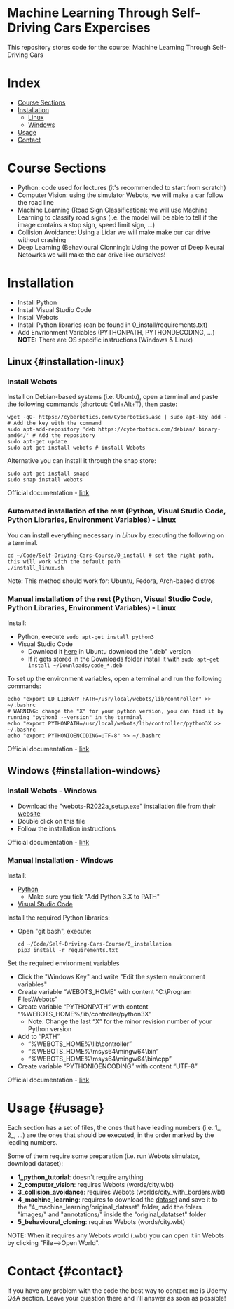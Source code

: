 # Machine Learning Through Self-Driving Cars Expercises
This repository stores code for the course: Machine Learning Through Self-Driving Cars

# Index
- [Course Sections](#course-sections)
- [Installation](#installation)
  - [Linux](#installation-linux)
  - [Windows](#installation-windows)
- [Usage](#usage)
- [Contact](#contact)


# Course Sections
- Python: code used for lectures (it's recommended to start from scratch)
- Computer Vision: using the simulator Webots, we will make a car follow the road line
- Machine Learning (Road Sign Classification): we will use Machine Learning to classify road signs (i.e. the model will be able to tell if the image contains a stop sign, speed limit sign, ...)
- Collision Avoidance: Using a Lidar we will make make our car drive without crashing
- Deep Learning (Behavioural Clonning): Using the power of Deep Neural Netowrks we will make the car drive like ourselves!

# Installation
- Install Python
- Install Visual Studio Code
- Install Webots
- Install Python libraries (can be found in 0_install/requirements.txt)
- Add Envrionment Variables (PYTHONPATH, PYTHONDECODING, ...)
**NOTE:** There are OS specific instructions (Windows & Linux)

## Linux {#installation-linux}

### Install Webots
Install on Debian-based systems (i.e. Ubuntu), open a terminal and paste the following commands (shortcut: Ctrl+Alt+T), then paste:
```
wget -qO- https://cyberbotics.com/Cyberbotics.asc | sudo apt-key add - # Add the key with the command
sudo apt-add-repository 'deb https://cyberbotics.com/debian/ binary-amd64/' # Add the repository
sudo apt-get update
sudo apt-get install webots # install Webots
```

Alternative you can install it through the snap store:
```
sudo apt-get install snapd
sudo snap install webots
```

Official documentation - [link](https://cyberbotics.com/doc/guide/installation-procedure#installation-on-linux)

### Automated installation of the rest (Python, Visual Studio Code, Python Libraries, Environment Variables) - Linux

You can install everything necessary in *Linux* by executing the following on a terminal.
```
cd ~/Code/Self-Driving-Cars-Course/0_install # set the right path, this will work with the default path
./install_linux.sh
```

Note: This method should work for: Ubuntu, Fedora, Arch-based distros

### Manual installation of the rest (Python, Visual Studio Code, Python Libraries, Environment Variables) - Linux
Install:
- Python, execute `sudo apt-get install python3`
- Visual Studio Code
  - Download it [here](https://code.visualstudio.com/download) in Ubuntu download the ".deb" version
  - If it gets stored in the Downloads folder install it with `sudo apt-get install ~/Downloads/code_*.deb`

To set up the environment variables, open a terminal and run the following commands:
```
echo "export LD_LIBRARY_PATH=/usr/local/webots/lib/controller" >> ~/.bashrc 
# WARNING: change the "X" for your python version, you can find it by running "python3 --version" in the terminal
echo "export PYTHONPATH=/usr/local/webots/lib/controller/python3X >> ~/.bashrc
echo "export PYTHONIOENCODING=UTF-8" >> ~/.bashrc
```

Official documentation - [link](https://cyberbotics.com/doc/guide/using-your-ide?tab-language=python&tab-os=linux#pycharm)

## Windows {#installation-windows}

### Install Webots - Windows
- Download the "webots-R2022a_setup.exe" installation file from their [website](https://cyberbotics.com/)
- Double click on this file
- Follow the installation instructions

Official documentation - [link](https://cyberbotics.com/doc/guide/installation-procedure#installation-on-windows)

### Manual Installation - Windows
Install:
- [Python](https://www.python.org/downloads/)
  - Make sure you tick "Add Python 3.X to PATH"
- [Visual Studio Code](https://code.visualstudio.com/download)

Install the required Python libraries:
- Open "git bash", execute:
  ```
  cd ~/Code/Self-Driving-Cars-Course/0_installation
  pip3 install -r requirements.txt
  ```

Set the required environment variables
- Click the "Windows Key" and write "Edit the system environment variables"
- Create variable “WEBOTS_HOME” with content “C:\Program Files\Webots”
- Create variable “PYTHONPATH” with content “%WEBOTS_HOME%/lib/controller/python3X”
  - Note: Change the last “X” for the minor revision number of your Python version
- Add to “PATH”
  - “%WEBOTS_HOME%\lib\controller”
  - “%WEBOTS_HOME%\msys64\mingw64\bin”
  - “%WEBOTS_HOME%\msys64\mingw64\bin\cpp”
- Create variable “PYTHONIOENCODING” with content “UTF-8”

Official documentation - [link](https://cyberbotics.com/doc/guide/using-your-ide?tab-language=python&tab-os=windows#pycharm)

# Usage {#usage}
Each section has a set of files, the ones that have leading numbers (i.e. 1_, 2_, ...) are the ones that should be executed, in the order marked by the leading numbers.

Some of them require some preparation (i.e. run Webots simulator, download dataset):
- **1_python_tutorial**: doesn't require anything
- **2_computer_vision**: requires Webots (words/city.wbt)
- **3_collision_avoidance**: requires Webots (worlds/city_with_borders.wbt)
- **4_machine_learning**: requires to download the [dataset](https://www.kaggle.com/andrewmvd/road-sign-detection) and save it to the "4_machine_learning/original_dataset" folder, add the folers "images/" and "annotations/" inside the "original_datatset" folder
- **5_behavioural_cloning**: requires Webots (words/city.wbt)

NOTE: When it requires any Webots world (.wbt) you can open it in Webots by clicking "File-->Open World".

# Contact {#contact}
If you have any problem with the code the best way to contact me is Udemy Q&A section. Leave your question there and I'll answer as soon as possible!
